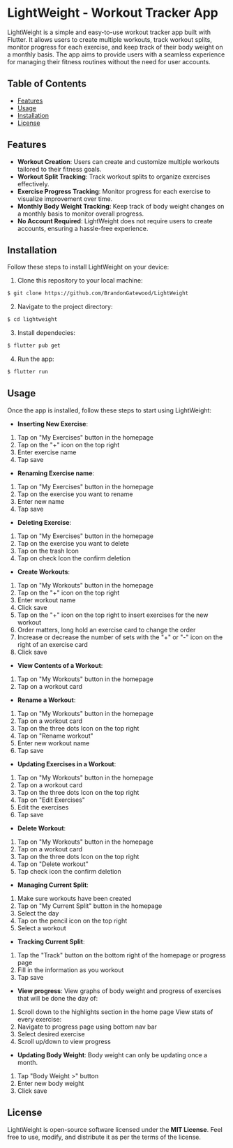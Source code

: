 # LightWeight - Workout Tracker App

LightWeight is a simple and easy-to-use workout tracker app built with Flutter. It allows users to create multiple workouts, track workout splits, monitor progress for each exercise, and keep track of their body weight on a monthly basis. The app aims to provide users with a seamless experience for managing their fitness routines without the need for user accounts.

## Table of Contents
- [Features](#Features)
- [Usage](#usage)
- [Installation](#installation)
- [License](#license)

## Features
- **Workout Creation**: Users can create and customize multiple workouts tailored to their fitness goals.
- **Workout Split Tracking**: Track workout splits to organize exercises effectively.
- **Exercise Progress Tracking**: Monitor progress for each exercise to visualize improvement over time.
- **Monthly Body Weight Tracking**: Keep track of body weight changes on a monthly basis to monitor overall progress.
- **No Account Required**: LightWeight does not require users to create accounts, ensuring a hassle-free experience.

## Installation

Follow these steps to install LightWeight on your device:

1. Clone this repository to your local machine:

```bash
$ git clone https://github.com/BrandonGatewood/LightWeight
```

2. Navigate to the project directory:

```bash
$ cd lightweight
```

3. Install dependecies:
```bash
$ flutter pub get
```

4. Run the app:
```bash
$ flutter run
```

## Usage
Once the app is installed, follow these steps to start using LightWeight:

- **Inserting New Exercise**: 
1. Tap on "My Exercises" button in the homepage
2. Tap on the "+" icon on the top right
3. Enter exercise name
4. Tap save

- **Renaming Exercise name**:
1. Tap on "My Exercises" button in the homepage
2. Tap on the exercise you want to rename
3. Enter new name
4. Tap save 

- **Deleting Exercise**:
1. Tap on "My Exercises" button in the homepage
2. Tap on the exercise you want to delete
3. Tap on the trash Icon
4. Tap on check Icon the confirm deletion

- **Create Workouts**:
1. Tap on "My Workouts" button in the homepage
2. Tap on the "+" icon on the top right
3. Enter workout name
4. Click save
5. Tap on the "+" icon on the top right to insert exercises for the new workout
6. Order matters, long hold an exercise card to change the order
7. Increase or decrease the number of sets with the "+" or "-" icon on the right of an exercise card
8. Click save 

- **View Contents of a Workout**:
1. Tap on "My Workouts" button in the homepage
2. Tap on a workout card

- **Rename a Workout**:
1. Tap on "My Workouts" button in the homepage
2. Tap on a workout card
3. Tap on the three dots Icon on the top right
4. Tap on "Rename workout"
5. Enter new workout name
6. Tap save

- **Updating Exercises in a Workout**:
1. Tap on "My Workouts" button in the homepage
2. Tap on a workout card
3. Tap on the three dots Icon on the top right
4. Tap on "Edit Exercises"
5. Edit the exercises
6. Tap save

- **Delete Workout**:
1. Tap on "My Workouts" button in the homepage
2. Tap on a workout card
3. Tap on the three dots Icon on the top right
4. Tap on "Delete workout"
5. Tap check icon the confirm deletion

- **Managing Current Split**:
1. Make sure workouts have been created
2. Tap on "My Current Split" button in the homepage
3. Select the day
4. Tap on the pencil icon on the top right
5. Select a workout

- **Tracking Current Split**:
1. Tap the "Track" button on the bottom right of the homepage or progress page
2. Fill in the information as you workout
3. Tap save

- **View progress**:
View graphs of body weight and progress of exercises that will be done the day of:
1. Scroll down to the highlights section in the home page
View stats of every exercise:
1. Navigate to progress page using bottom nav bar
2. Select desired exercise 
3. Scroll up/down to view progress

- **Updating Body Weight**:
Body weight can only be updating once a month. 
1. Tap "Body Weight  >" button
2. Enter new body weight
3. Click save

## License
LightWeight is open-source software licensed under the **MIT License**. Feel free to use, modify, and distribute it as per the terms of the license.